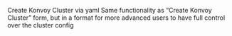 Create Konvoy Cluster via yaml
Same functionality as “Create Konvoy Cluster” form, but in a format for more advanced users to have full control over the cluster config